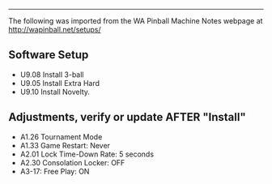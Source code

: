 ***
The following was imported from the WA Pinball Machine Notes webpage at http://wapinball.net/setups/
## Software Setup
-   U9.08 Install 3-ball
-   U9.05 Install Extra Hard
-   U9.10 Install Novelty.
## Adjustments, verify or update AFTER "Install"
-   A1.26 Tournament Mode
-   A1.33 Game Restart: Never
-   A2.01 Lock Time-Down Rate: 5 seconds
-   A2.30 Consolation Locker: OFF
-   A3-17: Free Play: ON
